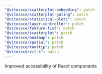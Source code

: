 ```yaml
---
"@vitessce/scatterplot-embedding": patch
"@vitessce/scatterplot-gating": patch
"@vitessce/statistical-plots": patch
"@vitessce/layer-controller": patch
"@vitessce/feature-list": patch
"@vitessce/scatterplot": patch
"@vitessce/heatmap": patch
"@vitessce/spatial": patch
"@vitessce/tooltip": patch
"@vitessce/vit-s": patch
---
```


Improved accessibility of React components
